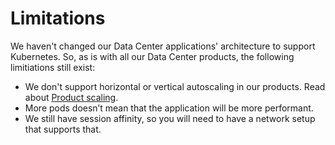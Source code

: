 # Limitations 
We haven't changed our Data Center applications' architecture to support Kubernetes. So, as is with all our Data Center products, the following limitiations still exist:
* We don't support horizontal or vertical autoscaling in our products. Read about [Product scaling](../userguide/resource_management/RESOURCE_SCALING.md).
* More pods doesn’t mean that the application will be more performant.
* We still have session affinity, so you will need to have a network setup that supports that. 

